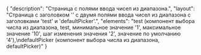 {
"description": "Страница с полями ввода чисел из диапазона.",
"layout": "Страница с заголовком '' с двумя полями ввода чисел из диапазона с заголовками 'test' и 'defaultPicker'.",
"elements": "test (компонент выбора числа из диапазона, test, минимальное значение '1', максимальное значение '10', шаг изменения значения '2', значение по умолчанию '4'),\ndefaultPicker (компонент выбора числа из диапазона, defaultPicker)"
}